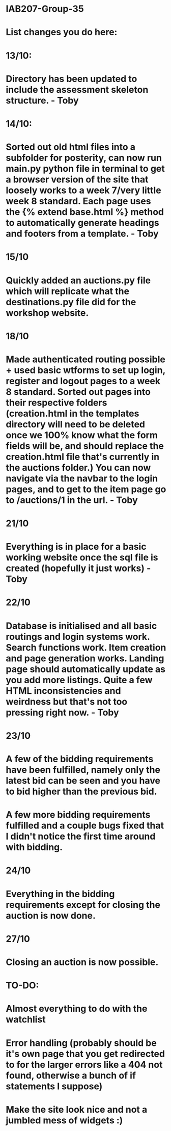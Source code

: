 # IAB207-Group-35
# List changes you do here:

# 13/10:
# Directory has been updated to include the assessment skeleton structure. - Toby

# 14/10:
# Sorted out old html files into a subfolder for posterity, can now run main.py python file in terminal to get a browser version of the site that  loosely works to a week 7/very little week 8 standard. Each page uses the {% extend base.html %} method to automatically generate headings and footers from a template. - Toby

# 15/10
# Quickly added an auctions.py file which will replicate what the destinations.py file did for the workshop website.

# 18/10
# Made authenticated routing possible + used basic wtforms to set up login, register and logout pages to a week 8 standard. Sorted out pages into their respective folders (creation.html in the templates directory will need to be deleted once we 100% know what the form fields will be, and should replace the creation.html file that's currently in the auctions folder.) You can now navigate via the navbar to the login pages, and to get to the item page go to /auctions/1 in the url. - Toby

# 21/10
# Everything is in place for a basic working website once the sql file is created (hopefully it just works) - Toby

# 22/10
# Database is initialised and all basic routings and login systems work. Search functions work. Item creation and page generation works. Landing page should automatically update as you add more listings. Quite a few HTML inconsistencies and weirdness but that's not too pressing right now. - Toby

# 23/10
# A few of the bidding requirements have been fulfilled, namely only the latest bid can be seen and you have to bid higher than the previous bid.
# A few more bidding requirements fulfilled and a couple bugs fixed that I didn't notice the first time around with bidding.

# 24/10
# Everything in the bidding requirements except for closing the auction is now done.

# 27/10
# Closing an auction is now possible.

# TO-DO: 
# Almost everything to do with the watchlist
# Error handling (probably should be it's own page that you get redirected to for the larger errors like a 404 not found, otherwise a bunch of if statements I suppose)
# Make the site look nice and not a jumbled mess of widgets :)